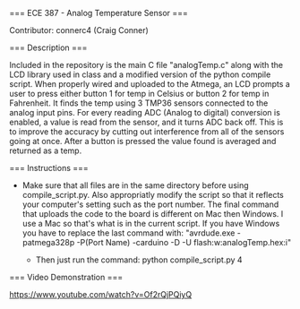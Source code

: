 === ECE 387 - Analog Temperature Sensor ===

Contributor: connerc4 (Craig Conner)

=== Description ===

Included in the repository is the main C file "analogTemp.c" along with the LCD library used in class and a modified version of the python compile script. When properly wired and uploaded to the Atmega, an LCD prompts a user to press either button 1 for temp in Celsius or button 2 for temp in Fahrenheit. It finds the temp using 3 TMP36 sensors connected to the analog input pins. For every reading ADC (Analog to digital) conversion is enabled, a value is read from the sensor, and it turns ADC back off. This is to improve the accuracy by cutting out interference from all of the sensors going at once. After a button is pressed the value found is averaged and returned as a temp.

=== Instructions ===

* Make sure that all files are in the same directory before using compile_script.py. Also appropriatly modify the script so that it reflects your computer's setting such as the port number. The final command that uploads the code to the board is different on Mac then Windows. I use a Mac so that's what is in the current script. If you have Windows you have to replace the last command with: "avrdude.exe -patmega328p -P(Port Name) -carduino -D -U flash:w:analogTemp.hex:i"

  - Then just run the command: python compile_script.py 4

=== Video Demonstration ===

https://www.youtube.com/watch?v=Of2rQjPQiyQ
